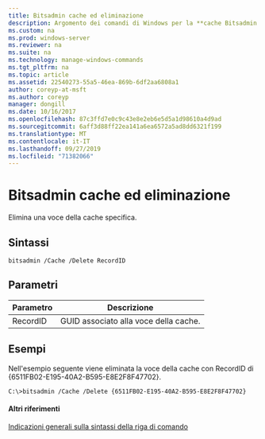 ```yaml
---
title: Bitsadmin cache ed eliminazione
description: Argomento dei comandi di Windows per la **cache Bitsadmin e Delete** -Elimina una voce della cache specifica.
ms.custom: na
ms.prod: windows-server
ms.reviewer: na
ms.suite: na
ms.technology: manage-windows-commands
ms.tgt_pltfrm: na
ms.topic: article
ms.assetid: 22540273-55a5-46ea-869b-6df2aa6808a1
author: coreyp-at-msft
ms.author: coreyp
manager: dongill
ms.date: 10/16/2017
ms.openlocfilehash: 87c3ffd7e0c9c43e8e2eb6e5d5a1d98610a4d9ad
ms.sourcegitcommit: 6aff3d88ff22ea141a6ea6572a5ad8dd6321f199
ms.translationtype: MT
ms.contentlocale: it-IT
ms.lasthandoff: 09/27/2019
ms.locfileid: "71382066"
---
```

# <a name="bitsadmin-cache-and-delete"></a>Bitsadmin cache ed eliminazione



Elimina una voce della cache specifica.

## <a name="syntax"></a>Sintassi

```
bitsadmin /Cache /Delete RecordID 
```

## <a name="parameters"></a>Parametri

|Parametro|Descrizione|
|---------|-----------|
|RecordID|GUID associato alla voce della cache.|

## <a name="BKMK_examples"></a>Esempi

Nell'esempio seguente viene eliminata la voce della cache con RecordID di {6511FB02-E195-40A2-B595-E8E2F8F47702}.
```
C:\>bitsadmin /Cache /Delete {6511FB02-E195-40A2-B595-E8E2F8F47702} 
```

#### <a name="additional-references"></a>Altri riferimenti

[Indicazioni generali sulla sintassi della riga di comando](command-line-syntax-key.md)